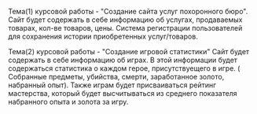 Тема(1) курсовой работы - "Создание сайта услуг похоронного бюро".
Сайт будет содержать в себе информацию об услугах, продаваемых товарах, кол-ве товаров, цены.
Система регистрации пользователей для сохранения истории приобретенных услуг/товаров.


Тема(2) курсовой работы - "Создание игровой статистики"
Сайт будет содержать в себе информацию об играх. В этой информации будет содержаться статистика о каждом герое, присутствуещего в игре. ( Собранные предметы, убийства, смерти, заработанное золото, набранный опыт). Также играм будет присваиваться рейтинг мастерства, который будет высчитываться из среднего показателя набранного опыта и золота за игру.
